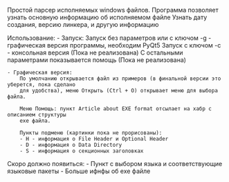 Простой парсер исполняемых windows файлов.
Программа позволяет узнать основную информацию об исполняемом файле
Узнать дату создания, версию линкера, и другую информацию

Использование:
    - Запуск:
        Запуск без параметров или с ключом -g - графическая версия программы, необходим PyQt5
        Запуск с ключом -с - консольная версия (Пока не реализована)
        С остальными параметрами показывается помощь (Пока не реализована)

    - Графическая версия:
        По умолчанию открывается файл из примеров (в финальной версии это уберется, пока сделано
        для удобства), меню Открыть (Ctrl + O) открывает меню для выбора файла.
        
        Меню Помощь: пункт Article about EXE format отсылает на хабр с описанием структуры
        exe файла.

        Пункты подменю (картинки пока не прорисованы):
        - H - информация о File Header и Optional Header
        - D - информация о Data Directory
        - S - информация о секционных заголовках

Скоро должно появиться:
    - Пункт с выбором языка и соответствующие языковые пакеты
    - Больше ифнфы об exe файле